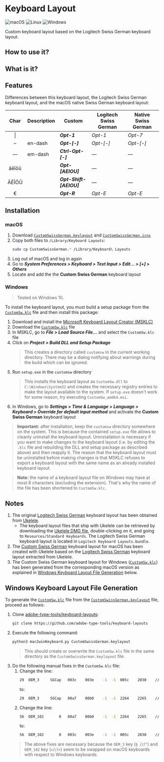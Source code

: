 # Keyboard Layout

![macOS](https://img.shields.io/badge/macOS-lightgreen?logo=apple&labelColor=green&logoColor=white)
![Linux](https://img.shields.io/badge/Linux-lightorange?logo=ubuntu&labelColor=orange&logoColor=white)
![Windows](https://img.shields.io/badge/Windows-lightblue?logo=windows&labelColor=blue&logoColor=white)

Custom keyboard layout based on the Logitech Swiss German keyboard layout.

## How to use it?


## What is it?


## Features

Differences between this keyboard layout, the Logitech Swiss German keyboard layout, and the macOS native Swiss German keyboard layout:

| Char  | Description | Custom                  | Logitech Swiss German | Native Swiss German |
|:-----:|-------------|-------------------------|-----------------------|---------------------|
| \|    |             | _**Opt-1**_             | _Opt-1_               | _Opt-7_             |
| –     | en-dash     | _**Opt-[-]**_           | _Opt-[-]_             | _Opt-[-]_           |
| —     | em-dash     | _**Ctrl-Opt-[-]**_      | —                     | —                   |
| āēīōū |             | _**Opt-[AEIOU]**_       | —                     | —                   |
| ĀĒĪŌŪ |             | _**Opt-Shift-[AEIOU]**_ | —                     | —                   |
| €     |             | _**Opt-R**_             | _Opt-E_               | _Opt-E_             |

## Installation

### macOS

1. Download [`CustomSwissGerman.keylayout`](https://raw.githubusercontent.com/weibeld-personalisation/custom-swiss-german-keyboard-layout/main/CustomSwissGerman.keylayout) and [`CustomSwissGerman.icns`](https://raw.githubusercontent.com/weibeld-personalisation/custom-swiss-german-keyboard-layout/main/CustomSwissGerman.icns)
1. Copy both files to `/Library/Keyboard Layouts`:
    ```bash
    sudo cp CustomSwissGerman.* /Library/Keyboard\ Layouts
    ```
1. Log out of macOS and log in again
1. Go to **_System Preferences > Keyboard > Text Input > Edit... > [+] > Others_**
1. Locate and add the the **Custom Swiss German** keyboard layout

### Windows

> Tested on Windows 10.

To install the keyboard layout, you must build a setup package from the [`CustomSw.klc`](CustomSw.klc) file and then install this package:

1. Download and install the [Microsoft Keyboard Layout Creator (MSKLC)](https://www.microsoft.com/en-us/download/details.aspx?id=102134)
1. Download the [`CustomSw.klc`](CustomSw.klc) file
1. In MSKLC, go to _**File > Load Source File...**_ and select the `CustomSw.klc` file
1. Click on _**Project > Build DLL and Setup Package**_
   > This creates a directory called `customsw` in the current working directory. There may be a dialog notifying about warnings during the build which can be ignored.
1. Run `setup.exe` in the `customsw` directory
   >  This installs the keyboard layout as `CustomSw.dll` to `C:\Windows\System32` and creates the necessary registry entries to make the layout available to the system. If `setup.exe` doesn't work for some reason, try executing `CustomSw_amd64.msi`.
1. In Windows, go to **_Settings > Time & Language > Language > Keyboard > Override for default input method_** and activate the **Custom Swiss German** keyboard layout

> **Important:** after installation, keep the `customsw` directory somewhere on the system. This is because the contained `setup.exe` file allows to cleanly uninstall the keyboard layout. Uninstallation is necessary if you want to make changes to the keyboard layout (i.e. by editing the `.klc` file and rebuilding the DLL and setup package as described above) and then reapply it. The reason that the keyboard layout must be uninstalled before making changes is that MSKLC refuses to export a keyboard layout with the same name as an already installed keyboard layout.

> **Note:** the name of a keyboard layout file on Windows may have at most 8 characters (excluding the extension). That's why the name of the file has been shortened to `CustomSw.klc`.

## Notes

1. The original [Logitech Swiss German](LogitechSwissGerman.keylayout) keyboard layout has been obtained from [Ukelele](https://software.sil.org/ukelele).
   - The keyboard layout files that ship with Ukelele can be retrieved by downloading the [Ukelele DMG file](https://software.sil.org/ukelele/#downloads), double-clicking on it, and going to `Resources/Standard Keyboards`. The Logitech Swiss German keyboard layout is located in `Logitech Keyboard Layouts.bundle`.
1. The [Custom Swiss German](CustomSwissGerman.keylayout) keyboard layout for macOS has been created with Ukelele based on the [Logitech Swiss German](LogitechSwissGerman.keylayout) keyboard layout extracted from Ukelele.
1. The Custom Swiss German keyboard layout for Windows ([`CustomSw.klc`](CustomSw.klc)) has been generated from the corresponding macOS version as explained in [Windows Keyboard Layout File Generation](#windows-keyboard-layout-file-generation) below.

## Windows Keyboard Layout File Generation

To generate the [`CustomSw.klc`](CustomSw.klc) file from the [`CustomSwissGerman.keylayout`](CustomSwissGerman.keylayout) file, proceed as follows:

1. Clone [adobe-type-tools/keyboard-layouts](https://github.com/adobe-type-tools/keyboard-layouts):
   ```bash
   git clone https://github.com/adobe-type-tools/keyboard-layouts
   ```
1. Execute the following command:
    ```bash
    python3 mac2winKeyboard.py CustomSwissGerman.keylayout
    ```
    > This should create or overwrite the `CustomSw.klc` file in the same directory as the `CustomSwissGerman.keylayout` file.
1. Do the following manual fixes in the `CustomSw.klc` file:
   1. Change the line:
      ```bash
      29  OEM_3		SGCap	003c	003e	-1	-1	005c	2030	// LESS-THAN SIGN, GREATER-THAN SIGN, <none>, <none>, REVERSE SOLIDUS, PER MILLE SIGN
      ```
      to:
      ```bash
      29  OEM_3		SGCap	00a7	00b0	-1	-1	2264	2265	// SECTION SIGN, DEGREE SIGN, <none>, <none>, LESS-THAN OR EQUAL TO, GREATER-THAN OR EQUAL TO
      ```
   1. Change the line:
      ```bash
      56  OEM_102		0	00a7	00b0	-1	-1	2264	2265	// SECTION SIGN, DEGREE SIGN, <none>, <none>, LESS-THAN OR EQUAL TO, GREATER-THAN OR EQUAL TO
      ```
      to:
      ```bash
      56  OEM_102		0	003c	003e	-1	-1	005c	2030	// LESS-THAN SIGN, GREATER-THAN SIGN, <none>, <none>, REVERSE SOLIDUS, PER MILLE SIGN
      ```
   > The above fixes are necessary because the `OEM_3` key (`§ `/`/`/`°`) and `OEM_102` key (`<`/`/`/`>`) seem to be swapped on macOS keyboards with respect to Windows keyboards.
